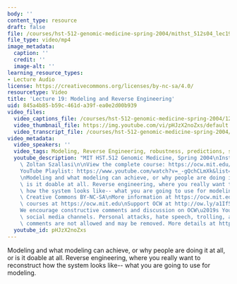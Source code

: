 ```yaml
---
body: ''
content_type: resource
draft: false
file: /courses/hst-512-genomic-medicine-spring-2004/mithst_512s04_lec19_360p_16_9.mp4
file_type: video/mp4
image_metadata:
  caption: ''
  credit: ''
  image-alt: ''
learning_resource_types:
- Lecture Audio
license: https://creativecommons.org/licenses/by-nc-sa/4.0/
resourcetype: Video
title: 'Lecture 19: Modeling and Reverse Engineering'
uid: 845a4b85-b59c-461d-a39f-ea0e2d00b939
video_files:
  video_captions_file: /courses/hst-512-genomic-medicine-spring-2004/12Xz7SuzGP6VLro3wY0alKBq7zbRk6Mc9_transcript.webvtt
  video_thumbnail_file: https://img.youtube.com/vi/pHJzX2noZxs/default.jpg
  video_transcript_file: /courses/hst-512-genomic-medicine-spring-2004/12Xz7SuzGP6VLro3wY0alKBq7zbRk6Mc9_transcript.pdf
video_metadata:
  video_speakers: ''
  video_tags: Modeling, Reverse Engineering, robustness, predictions, systems biology
  youtube_description: "MIT HST.512 Genomic Medicine, Spring 2004\nInstructor: Dr.\
    \ Zoltan Szallasi\n\nView the complete course: https://ocw.mit.edu/courses/hst-512-genomic-medicine-spring-2004/\n\
    YouTube Playlist: https://www.youtube.com/watch?v=_-gQchCLmXk&list=PLUl4u3cNGP613PJMNmRjAIdBr76goU1V5\n\
    \nModeling and what modeling can achieve, or why people are doing it at all, or\
    \ is it doable at all. Reverse engineering, where you really want to reconstruct\
    \ how the system looks like-- what you are going to use for modeling.\n\nLicense:\
    \ Creative Commons BY-NC-SA\nMore information at https://ocw.mit.edu/terms\nMore\
    \ courses at https://ocw.mit.edu\nSupport OCW at http://ow.ly/a1If50zVRlQ\n\n\
    We encourage constructive comments and discussion on OCW\u2019s YouTube and other\
    \ social media channels. Personal attacks, hate speech, trolling, and inappropriate\
    \ comments are not allowed and may be removed. More details at https://ocw.mit.edu/comments."
  youtube_id: pHJzX2noZxs
---
```

Modeling and what modeling can achieve, or why people are doing it at all, or is it doable at all. Reverse engineering, where you really want to reconstruct how the system looks like-- what you are going to use for modeling.